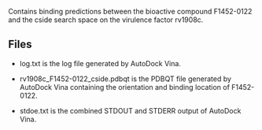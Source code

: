 Contains binding predictions between the bioactive compound F1452-0122 and the cside search space on the virulence factor rv1908c.

## Files

- log.txt is the log file generated by AutoDock Vina.

- rv1908c_F1452-0122_cside.pdbqt is the PDBQT file generated by AutoDock Vina containing the orientation and binding location of F1452-0122.

- stdoe.txt is the combined STDOUT and STDERR output of AutoDock Vina.

